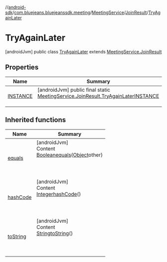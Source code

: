 //[android-sdk](../../../../../index.md)/[com.bluejeans.bluejeanssdk.meeting](../../../index.md)/[MeetingService](../../index.md)/[JoinResult](../index.md)/[TryAgainLater](index.md)



# TryAgainLater  
 [androidJvm] public class [TryAgainLater](index.md) extends [MeetingService.JoinResult](../index.md)   


## Properties  
  
|  Name |  Summary | 
|---|---|
| <a name="com.bluejeans.bluejeanssdk.meeting/MeetingService.JoinResult.TryAgainLater/INSTANCE/#/PointingToDeclaration/"></a>[INSTANCE](index.md#-1816599746%2FProperties%2F-435046686)| <a name="com.bluejeans.bluejeanssdk.meeting/MeetingService.JoinResult.TryAgainLater/INSTANCE/#/PointingToDeclaration/"></a> [androidJvm] public final static [MeetingService.JoinResult.TryAgainLater](index.md)[INSTANCE](index.md#-1816599746%2FProperties%2F-435046686)  <br>   <br>|


## Inherited functions  
  
|  Name |  Summary | 
|---|---|
| <a name="kotlin/MeetingService.JoinResult.TryAgainLater/equals/#kotlin.Any?/PointingToDeclaration/"></a>[equals](index.md#1321092717%2FFunctions%2F-435046686)| <a name="kotlin/MeetingService.JoinResult.TryAgainLater/equals/#kotlin.Any?/PointingToDeclaration/"></a>[androidJvm]  <br>Content  <br>[Boolean](https://developer.android.com/reference/kotlin/java/lang/Boolean.html)[equals](index.md#1321092717%2FFunctions%2F-435046686)([Object](https://developer.android.com/reference/kotlin/java/lang/Object.html)other)  <br>  <br><br><br>|
| <a name="kotlin/MeetingService.JoinResult.TryAgainLater/hashCode/#/PointingToDeclaration/"></a>[hashCode](index.md#934380505%2FFunctions%2F-435046686)| <a name="kotlin/MeetingService.JoinResult.TryAgainLater/hashCode/#/PointingToDeclaration/"></a>[androidJvm]  <br>Content  <br>[Integer](https://developer.android.com/reference/kotlin/java/lang/Integer.html)[hashCode](index.md#934380505%2FFunctions%2F-435046686)()  <br>  <br><br><br>|
| <a name="kotlin/MeetingService.JoinResult.TryAgainLater/toString/#/PointingToDeclaration/"></a>[toString](index.md#756214440%2FFunctions%2F-435046686)| <a name="kotlin/MeetingService.JoinResult.TryAgainLater/toString/#/PointingToDeclaration/"></a>[androidJvm]  <br>Content  <br>[String](https://developer.android.com/reference/kotlin/java/lang/String.html)[toString](index.md#756214440%2FFunctions%2F-435046686)()  <br>  <br><br><br>|

